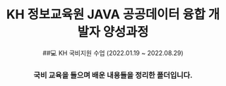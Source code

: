 <div align=center>

# KH 정보교육원 JAVA 공공데이터 융합 개발자 양성과정
##💻 KH 국비지원 수업 (2022.01.19 ~ 2022.08.29)
###  국비 교육을 들으며 배운 내용들을 정리한 폴더입니다.

</div>
